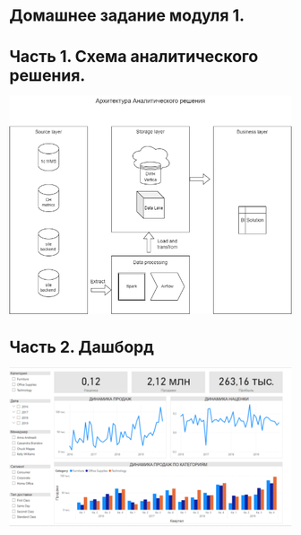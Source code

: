 # Домашнее задание модуля 1.
# Часть 1. Схема аналитического решения.

![Alt text](https://github.com/likepyt/datalearn/blob/main/de101/module-01/scheme.png)

# Часть 2. Дашборд

![Alt text](https://github.com/likepyt/datalearn/blob/main/de101/module-01/dashboard.png)
